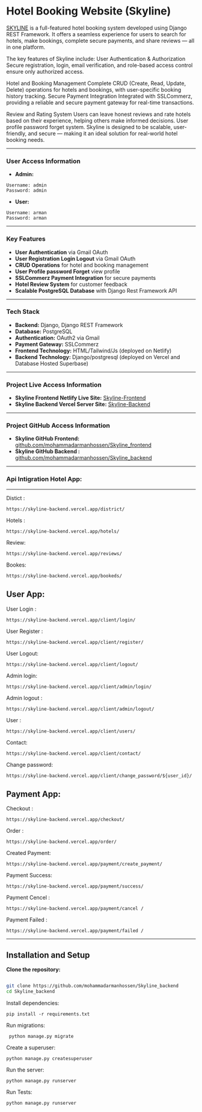 # Hotel Booking Website (Skyline)


[SKYLINE](https://skyline-frontend.netlify.app/)  is a full-featured hotel booking system developed using Django REST Framework. It offers a seamless experience for users to search for hotels, make bookings, complete secure payments, and share reviews — all in one platform.

The key features of Skyline include:
User Authentication & Authorization
Secure registration, login, email verification, and role-based access control ensure only authorized access.

Hotel and Booking Management
Complete CRUD (Create, Read, Update, Delete) operations for hotels and bookings, with user-specific booking history tracking.
Secure Payment Integration
Integrated with SSLCommerz, providing a reliable and secure payment gateway for real-time transactions.

Review and Rating System
Users can leave honest reviews and rate hotels based on their experience, helping others make informed decisions.
User profile password forget system.
Skyline is designed to be scalable, user-friendly, and secure — making it an ideal solution for real-world hotel booking needs.

---

### User Access Information
- **Admin:**
```
Username: admin
Password: admin
```

- **User:**
```
Username: arman
Password: arman
```
---

### Key Features
- **User Authentication** via Gmail OAuth
- **User Registration Login Logout** via Gmail OAuth
- **CRUD Operations** for hotel and booking management
- **User Profile password Forget** view profile
- **SSLCommerz Payment Integration** for secure payments
- **Hotel Review System** for customer feedback
- **Scalable PostgreSQL Database** with Django Rest Framework API

---

### Tech Stack
- **Backend:** Django, Django REST Framework
- **Database:** PostgreSQL
- **Authentication:** OAuth2 via Gmail
- **Payment Gateway:** SSLCommerz
- **Frontend Technology:** HTML/Tailwind/Js (deployed on Netlify)
- **Backend Technology:** Django/postgresql (deployed on Vercel and Database Hosted Superbase)

---

### Project Live Access Information
- **Skyline Frontend Netlify Live Site:** [Skyline-Frontend](https://skyline-frontend.netlify.app/)
- **Skyline Backend Vercel Server Site:** [Skyline-Backend](https://skyline-backend.vercel.app/)
---

### Project GitHub Access Information
- **Skyline GitHub Frontend:** [github.com/mohammadarmanhossen/Skyline_frontend](https://github.com/mohammadarmanhossen/Skyline_frontend)
- **Skyline GitHub Backend :** [github.com/mohammadarmanhossen/Skyline_backend](https://github.com/mohammadarmanhossen/Skyline_backend)
---

### Api Intigration Hotel App:
---
Distict :
```
https://skyline-backend.vercel.app/district/

```
Hotels :
```
https://skyline-backend.vercel.app/hotels/
```

Review:
```
https://skyline-backend.vercel.app/reviews/
```
Bookes:
```
https://skyline-backend.vercel.app/bookeds/
```


User App:
---
User Login :
```
https://skyline-backend.vercel.app/client/login/
```
User Register :
```
https://skyline-backend.vercel.app/client/register/
```

User Logout:
```
https://skyline-backend.vercel.app/client/logout/
```
Admin login:
```
https://skyline-backend.vercel.app/client/admin/login/
```
Admin logout :
```
https://skyline-backend.vercel.app/client/admin/logout/
```

User :
```
https://skyline-backend.vercel.app/client/users/
```
Contact:
```
https://skyline-backend.vercel.app/client/contact/
```
Change password:
```
https://skyline-backend.vercel.app/client/change_password/${user_id}/
```


Payment App:
---
Checkout :
```
https://skyline-backend.vercel.app/checkout/

```
Order :
```
https://skyline-backend.vercel.app/order/
```

Created Payment:
```
https://skyline-backend.vercel.app/payment/create_payment/
```
Payment Success:
```
https://skyline-backend.vercel.app/payment/success/
```
Payment Cencel :
```
https://skyline-backend.vercel.app/payment/cancel /
```
Payment Failed :
```
https://skyline-backend.vercel.app/payment/failed /
```

---
## Installation and Setup

 **Clone the repository:**
 ```bash
 
git clone https://github.com/mohammadarmanhossen/Skyline_backend
cd Skyline_backend
```

Install dependencies:
```
pip install -r requirements.txt

```
Run migrations:
```
 python manage.py migrate
```

Create a superuser:
```
python manage.py createsuperuser
```
Run the server:
```
python manage.py runserver
```

Run Tests:

```
python manage.py runserver
```
